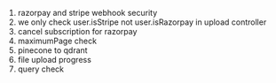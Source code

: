 1. razorpay and stripe webhook security
2. we only check user.isStripe not user.isRazorpay in upload controller
3. cancel subscription for razorpay
4. maximumPage check
5. pinecone to qdrant
6. file upload progress
7. query check